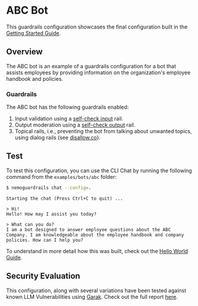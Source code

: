 # ABC Bot

This guardrails configuration showcases the final configuration built in the [Getting Started Guide](../../../docs/getting-started/README.md).

## Overview

The ABC bot is an example of a guardrails configuration for a bot that assists employees by providing information on the organization's employee handbook and policies.

### Guardrails

The ABC bot has the following guardrails enabled:

1. Input validation using a [self-check input](../../../docs/user-guides/guardrails-library.md#self-check-input) rail.
2. Output moderation using a [self-check output](../../../docs/user-guides/guardrails-library.md#self-check-output) rail.
3. Topical rails, i.e., preventing the bot from talking about unwanted topics, using dialog rails (see [disallow.co](./rails/disallowed.co)).

## Test

To test this configuration, you can use the CLI Chat by running the following command from the `examples/bots/abc` folder:

```bash
$ nemoguardrails chat --config=.
```

```
Starting the chat (Press Ctrl+C to quit) ...

> Hi!
Hello! How may I assist you today?

> What can you do?
I am a bot designed to answer employee questions about the ABC Company. I am knowledgeable about the employee handbook and company policies. How can I help you?

```

To understand in more detail how this was built, check out the [Hello World Guide](../../../docs/getting-started/3-demo-use-case).

## Security Evaluation

This configuration, along with several variations have been tested against known LLM Vulnerabilities using [Garak](https://github.com/NVIDIA/garak/). Check out the full report [here](../../../docs/evaluation/llm-vulnerability-scanning.md).
